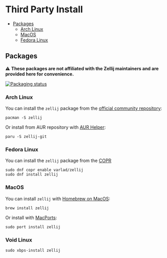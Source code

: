 # Third Party Install

* [Packages](#package)
    * [Arch Linux](#arch-linux)
    * [MacOS](#macos)
    * [Fedora Linux](#fedora-linux)

## Packages

 :warning: **These packages are not affiliated with the Zellij maintainers and are provided here for convenience.**

[![Packaging status](https://repology.org/badge/vertical-allrepos/zellij.svg)](https://repology.org/project/zellij/versions)

### Arch Linux
You can install the `zellij` package from the [official community repository](https://archlinux.org/packages/community/x86_64/zellij/):

```
pacman -S zellij
```

Or install from AUR repository with [AUR Helper](https://wiki.archlinux.org/title/AUR_helpers):

```
paru -S zellij-git
```

### Fedora Linux
You can install the `zellij` package from the [COPR](https://copr.fedorainfracloud.org/coprs/varlad/zellij/)

```
sudo dnf copr enable varlad/zellij 
sudo dnf install zellij
```

### MacOS
You can install `zellij` with [Homebrew on MacOS](https://formulae.brew.sh/formula/zellij):

```
brew install zellij
```

Or install with [MacPorts](https://ports.macports.org/port/zellij/details/):

```
sudo port install zellij
```

### Void Linux

```
sudo xbps-install zellij
```
